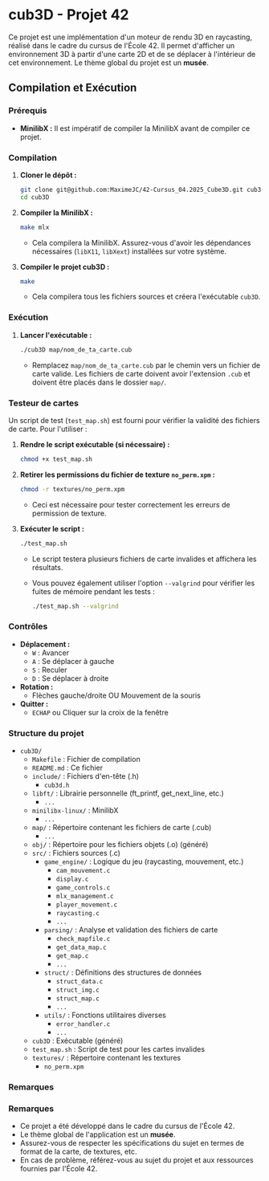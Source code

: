 # cub3D - Projet 42

Ce projet est une implémentation d'un moteur de rendu 3D en raycasting, réalisé dans le cadre du cursus de l'École 42. Il permet d'afficher un environnement 3D à partir d'une carte 2D et de se déplacer à l'intérieur de cet environnement. Le thème global du projet est un **musée**.

## Compilation et Exécution

### Prérequis

* **MinilibX :** Il est impératif de compiler la MinilibX avant de compiler ce projet.

### Compilation

1.  **Cloner le dépôt :**

    ```bash
    git clone git@github.com:MaximeJC/42-Cursus_04.2025_Cube3D.git cub3D
    cd cub3D
    ```

2.  **Compiler la MinilibX :**

    ```bash
    make mlx
    ```

    * Cela compilera la MinilibX. Assurez-vous d'avoir les dépendances nécessaires (`libX11`, `libXext`) installées sur votre système.

3.  **Compiler le projet cub3D :**

    ```bash
    make
    ```

    * Cela compilera tous les fichiers sources et créera l'exécutable `cub3D`.

### Exécution

1.  **Lancer l'exécutable :**

    ```bash
    ./cub3D map/nom_de_ta_carte.cub
    ```

    * Remplacez `map/nom_de_ta_carte.cub` par le chemin vers un fichier de carte valide. Les fichiers de carte doivent avoir l'extension `.cub` et doivent être placés dans le dossier `map/`.

### Testeur de cartes

Un script de test (`test_map.sh`) est fourni pour vérifier la validité des fichiers de carte. Pour l'utiliser :

1.  **Rendre le script exécutable (si nécessaire) :**

    ```bash
    chmod +x test_map.sh
    ```

2.  **Retirer les permissions du fichier de texture `no_perm.xpm` :**

    ```bash
    chmod -r textures/no_perm.xpm
    ```

    * Ceci est nécessaire pour tester correctement les erreurs de permission de texture.

3.  **Exécuter le script :**

    ```bash
    ./test_map.sh
    ```

    * Le script testera plusieurs fichiers de carte invalides et affichera les résultats.
    * Vous pouvez également utiliser l'option `--valgrind` pour vérifier les fuites de mémoire pendant les tests :

        ```bash
        ./test_map.sh --valgrind
        ```

### Contrôles

* **Déplacement :**
    * `W` : Avancer
    * `A` : Se déplacer à gauche
    * `S` : Reculer
    * `D` : Se déplacer à droite
* **Rotation :**
    * Flèches gauche/droite OU Mouvement de la souris
* **Quitter :**
    * `ECHAP` ou Cliquer sur la croix de la fenêtre

### Structure du projet

* `cub3D/`
    * `Makefile`          : Fichier de compilation
    * `README.md`         : Ce fichier
    * `include/`          : Fichiers d'en-tête (.h)
        * `cub3d.h`
    * `libft/`            : Librairie personnelle (ft_printf, get_next_line, etc.)
        * `...`
    * `minilibx-linux/`   : MinilibX
        * `...`
    * `map/`              : Répertoire contenant les fichiers de carte (.cub)
        * `...`
    * `obj/`              : Répertoire pour les fichiers objets (.o) (généré)
    * `src/`              : Fichiers sources (.c)
        * `game_engine/`    : Logique du jeu (raycasting, mouvement, etc.)
            * `cam_mouvement.c`
            * `display.c`
            * `game_controls.c`
            * `mlx_management.c`
            * `player_movement.c`
            * `raycasting.c`
            * `...`
        * `parsing/`        : Analyse et validation des fichiers de carte
            * `check_mapfile.c`
            * `get_data_map.c`
            * `get_map.c`
            * `...`
        * `struct/`         : Définitions des structures de données
            * `struct_data.c`
            * `struct_img.c`
            * `struct_map.c`
            * `...`
        * `utils/`          : Fonctions utilitaires diverses
            * `error_handler.c`
            * `...`
    * `cub3D`               : Exécutable (généré)
    * `test_map.sh`         : Script de test pour les cartes invalides
    * `textures/`           : Répertoire contenant les textures
        * `no_perm.xpm`

### Remarques

### Remarques

* Ce projet a été développé dans le cadre du cursus de l'École 42.
* Le thème global de l'application est un **musée**.
* Assurez-vous de respecter les spécifications du sujet en termes de format de la carte, de textures, etc.
* En cas de problème, référez-vous au sujet du projet et aux ressources fournies par l'École 42.
